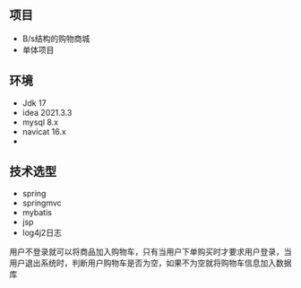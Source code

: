 ## 项目

- B/s结构的购物商城
- 单体项目

## 环境

- Jdk 17
- idea 2021.3.3
- mysql 8.x
- navicat 16.x
-

## 技术选型

- spring
- springmvc
- mybatis
- jsp
- log4j2日志


用户不登录就可以将商品加入购物车，只有当用户下单购买时才要求用户登录，当用户退出系统时，判断用户购物车是否为空，如果不为空就将购物车信息加入数据库

